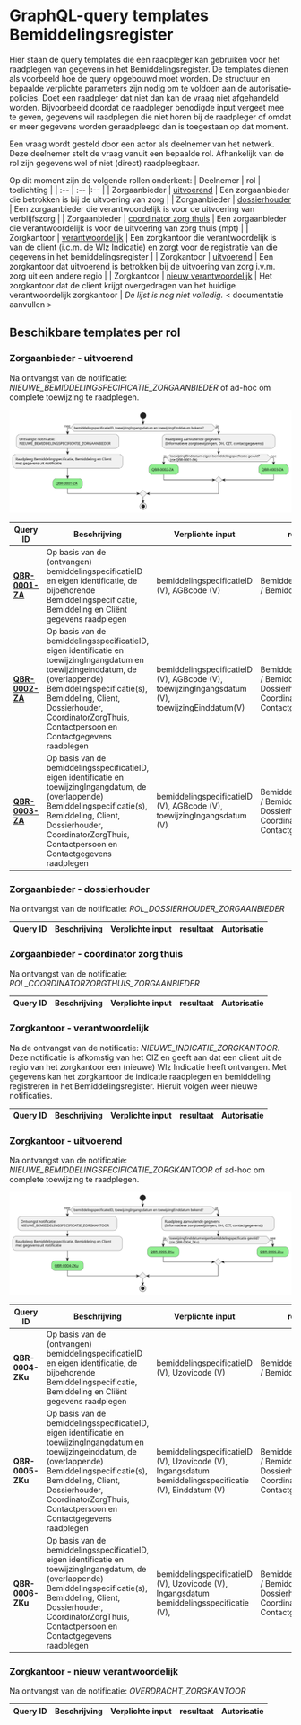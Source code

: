 # GraphQL-query templates Bemiddelingsregister
Hier staan de query templates die een raadpleger kan gebruiken voor het raadplegen van gegevens in het Bemiddelingsregister. De templates dienen als voorbeeld hoe de query opgebouwd moet worden. De structuur en bepaalde verplichte parameters zijn nodig om te voldoen aan de autorisatie-policies. Doet een raadpleger dat niet dan kan de vraag niet afgehandeld worden. Bijvoorbeeld doordat de raadpleger benodigde input vergeet mee te geven, gegevens wil raadplegen die niet horen bij de raadpleger of omdat er meer gegevens worden geraadpleegd dan is toegestaan op dat moment. 

Een vraag wordt gesteld door een actor als deelnemer van het netwerk. Deze deelnemer stelt de vraag vanuit een bepaalde rol. Afhankelijk van de rol zijn gegevens wel of niet (direct) raadpleegbaar. 

Op dit moment zijn de volgende rollen onderkent:
| Deelnemer | rol | toelichting |
| :-- | :-- |:-- |
| Zorgaanbieder | [uitvoerend](#zorgaanbieder---uitvoerend) | Een zorgaanbieder die betrokken is bij de uitvoering van zorg |
| Zorgaanbieder | [dossierhouder](#zorgaanbieder---dossierhouder) | Een zorgaanbieder die verantwoordelijk is voor de uitvoering van verblijfszorg |
| Zorgaanbieder | [coordinator zorg thuis](#zorgaanbieder---coordinator-zorg-thuis) | Een zorgaanbieder die verantwoordelijk is voor de uitvoering van zorg thuis (mpt) | 
| Zorgkantoor | [verantwoordelijk](#zorgkantoor---verantwoordelijk) | Een zorgkantoor die verantwoordelijk is van de client (i.c.m. de Wlz Indicatie) en zorgt voor de registratie van die gegevens in het bemiddelingsregister | 
| Zorgkantoor | [uitvoerend](#zorgkantoor---uitvoerend) | Een zorgkantoor dat uitvoerend is betrokken bij de uitvoering van zorg i.v.m. zorg uit een andere regio | 
| Zorgkantoor | [nieuw verantwoordelijk](#zorgkantoor---nieuw-verantwoordelijk) | Het zorgkantoor dat de client krijgt overgedragen van het huidige verantwoordelijk zorgkantoor |
_De lijst is nog niet volledig._
< documentatie aanvullen >

## Beschikbare templates per rol

### Zorgaanbieder - uitvoerend
Na ontvangst van de notificatie: *NIEUWE_BEMIDDELINGSPECIFICATIE_ZORGAANBIEDER* of ad-hoc om complete toewijzing te raadplegen.

![img](../src/Zorgaanbieder_Uitvoerend.svg)

| **Query ID** | **Beschrijving** | **Verplichte input** | **resultaat** | **Autorisatie** |
|---|---|---|---|---|
| [**QBR-0001-ZA**](zorgaanbieder/QBR-0001-ZA.graphql) | Op basis van de (ontvangen) bemiddelingspecificatieID en eigen identificatie, de bijbehorende Bemiddelingspecificatie, Bemiddeling en Cliënt gegevens raadplegen | bemiddelingspecificatieID (V),  AGBcode (V) | Bemiddelingspecificatie /  Bemiddeling /  Client | BRA0001 |
| [**QBR-0002-ZA**](zorgaanbieder/QBR-0002-ZA.graphql) | Op basis van de bemiddelingsspecificatieID, eigen identificatie en toewijzingIngangdatum en toewijzingeinddatum, de (overlappende) Bemiddelingspecificatie(s), Bemiddeling, Client, Dossierhouder, CoordinatorZorgThuis, Contactpersoon en Contactgegevens raadplegen | bemiddelingspecificatieID (V),  AGBcode (V), toewijzingIngangsdatum (V), toewijzingEinddatum(V) | Bemiddelingspecificatie /  Bemiddeling /  Client /  Dossierhouder /  Coordinator zorg thuis /  Contactgegevens | BRA0002, BRA0004, BRA0005 |
| [**QBR-0003-ZA**](zorgaanbieder/QBR-0003.graphql) | Op basis van de bemiddelingsspecificatieID, eigen identificatie en toewijzingIngangdatum, de (overlappende) Bemiddelingspecificatie(s), Bemiddeling, Client, Dossierhouder, CoordinatorZorgThuis, Contactpersoon en Contactgegevens raadplegen | bemiddelingspecificatieID (V),  AGBcode (V), toewijzingIngangsdatum (V) | Bemiddelingspecificatie /  Bemiddeling /  Client /  Dossierhouder /  Coordinator zorg thuis /  Contactgegevens | BRA0002, BRA0004, BRA0005 |

### Zorgaanbieder - dossierhouder
Na ontvangst van de notificatie: _ROL_DOSSIERHOUDER_ZORGAANBIEDER_

| **Query ID** | **Beschrijving** | **Verplichte input** | **resultaat** | **Autorisatie** |
|---|---|---|---|---|

### Zorgaanbieder - coordinator zorg thuis
Na ontvangst van de notificatie: _ROL_COORDINATORZORGTHUIS_ZORGAANBIEDER_

| **Query ID** | **Beschrijving** | **Verplichte input** | **resultaat** | **Autorisatie** |
|---|---|---|---|---|

### Zorgkantoor - verantwoordelijk
Na de ontvangst van de notificatie: *NIEUWE_INDICATIE_ZORGKANTOOR*. Deze notificatie is afkomstig van het CIZ en geeft aan dat een client uit de regio van het zorgkantoor een (nieuwe) Wlz Indicatie heeft ontvangen. Met gegevens kan het zorgkantoor de indicatie raadplegen en bemiddeling registreren in het Bemiddelingsregister. Hieruit volgen weer nieuwe notificaties. 

| **Query ID** | **Beschrijving** | **Verplichte input** | **resultaat** | **Autorisatie** |
|---|---|---|---|---|

### Zorgkantoor - uitvoerend
Na ontvangst van de notificatie: *NIEUWE_BEMIDDELINGSPECIFICATIE_ZORGKANTOOR* of ad-hoc om complete toewijzing te raadplegen.

![img](../src/Zorgkantoor_Uitvoerend.svg)

| **Query ID** | **Beschrijving** | **Verplichte input** | **resultaat** | **Autorisatie** |
|---|---|---|---|---|
| **QBR-0004-ZKu** | Op basis van de (ontvangen) bemiddelingspecificatieID en eigen identificatie, de bijbehorende Bemiddelingspecificatie, Bemiddeling en Cliënt gegevens raadplegen | bemiddelingspecificatieID (V),  Uzovicode (V) | Bemiddelingspecificatie /  Bemiddeling /  Client | BRA0006 |
| **QBR-0005-ZKu** | Op basis van de bemiddelingsspecificatieID, eigen identificatie en toewijzingIngangdatum en toewijzingeinddatum, de (overlappende) Bemiddelingspecificatie(s), Bemiddeling, Client, Dossierhouder, CoordinatorZorgThuis, Contactpersoon en Contactgegevens raadplegen | bemiddelingspecificatieID (V),  Uzovicode (V), Ingangsdatum bemiddelingsspecificatie (V), Einddatum (V) | Bemiddelingspecificatie /  Bemiddeling /  Client /  Dossierhouder /  Coordinator zorg thuis /  Contactgegevens | BRA0007, BRA0008, BRA0009 |
| **QBR-0006-ZKu** | Op basis van de bemiddelingsspecificatieID, eigen identificatie en toewijzingIngangdatum, de (overlappende) Bemiddelingspecificatie(s), Bemiddeling, Client, Dossierhouder, CoordinatorZorgThuis, Contactpersoon en Contactgegevens raadplegen | bemiddelingspecificatieID (V),  Uzovicode (V), Ingangsdatum bemiddelingsspecificatie (V), | Bemiddelingspecificatie /  Bemiddeling /  Client /  Dossierhouder /  Coordinator zorg thuis /  Contactgegevens | BRA0007, BRA0008, BRA0009 |

### Zorgkantoor - nieuw verantwoordelijk
Na ontvangst van de notificatie: *OVERDRACHT_ZORGKANTOOR*

| **Query ID** | **Beschrijving** | **Verplichte input** | **resultaat** | **Autorisatie** |
|---|---|---|---|---|
